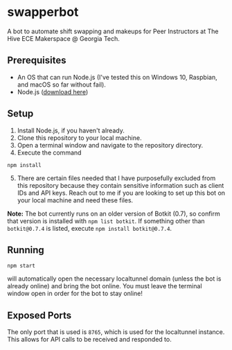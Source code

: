 # swapperbot
A bot to automate shift swapping and makeups for Peer Instructors at The Hive ECE Makerspace @ Georgia Tech.

## Prerequisites

* An OS that can run Node.js (I've tested this on Windows 10, Raspbian, and macOS so far without fail).
* Node.js ([download here](https://nodejs.org/en/download/))

## Setup
1. Install Node.js, if you haven't already.
2. Clone this repository to your local machine.
3. Open a terminal window and navigate to the repository directory.
4. Execute the command
```
npm install
```
5. There are certain files needed that I have purposefully excluded from this repository because they contain sensitive information such as client IDs and API keys. Reach out to me if you are looking to set up this bot on your local machine and need these files.

**Note:** The bot currently runs on an older version of Botkit (0.7), so confirm that version is installed with `npm list botkit`. If something other than `botkit@0.7.4` is listed, execute `npm install botkit@0.7.4`.

## Running
```
npm start
```
will automatically open the necessary localtunnel domain (unless the bot is already online) and bring the bot online. You must leave the terminal window open in order for the bot to stay online!

## Exposed Ports
The only port that is used is `8765`, which is used for the localtunnel instance. This allows for API calls to be received and responded to.
